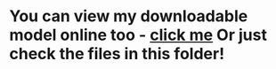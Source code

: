 # You can view my downloadable model online too - [click me](https://a360.co/45aO4lL) Or just check the files in this folder!
